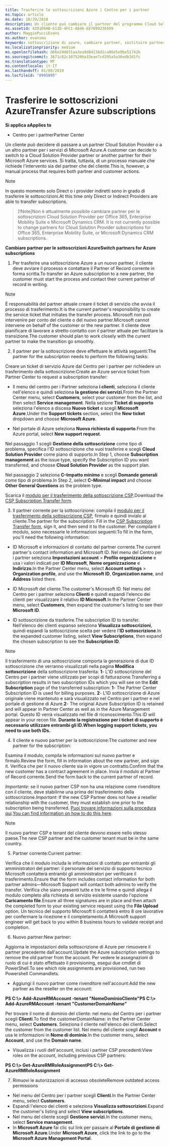```yaml
---
title: Trasferire le sottoscrizioni Azure | Centro per i partner
ms.topic: article
ms.date: 10/29/2018
description: Un cliente può cambiare il partner del programma Cloud Solution Provider (CSP) scelto per i servizi di Microsoft Azure. Tuttavia, questo è un processo manuale che richiede l'intervento sia del partner che del cliente.
ms.assetid: 42D1D9AB-613D-4FC1-A846-EE769923E699
author: MaggiePucciEvans
ms.author: evansma
keywords: sottoscrizione di azure, cambiare partner, sostituire partner, ottenere nuovo partner, partner diverso
ms.localizationpriority: medium
ms.openlocfilehash: d66e24d831aa3ea9d84138d1ca06e5e9be51742b
ms.sourcegitcommit: 3871c82c1075206a33eae7cd395a5a36edb2d1fc
ms.translationtype: MT
ms.contentlocale: it-IT
ms.lasthandoff: 01/08/2019
ms.locfileid: "8995895"
---
```

# <a name="transfer-azure-subscriptions"></a><span data-ttu-id="6bf81-105">Trasferire le sottoscrizioni Azure</span><span class="sxs-lookup"><span data-stu-id="6bf81-105">Transfer Azure subscriptions</span></span> 

**<span data-ttu-id="6bf81-106">Si applica a</span><span class="sxs-lookup"><span data-stu-id="6bf81-106">Applies to</span></span>**

-  <span data-ttu-id="6bf81-107">Centro per i partner</span><span class="sxs-lookup"><span data-stu-id="6bf81-107">Partner Center</span></span>

<span data-ttu-id="6bf81-108">Un cliente può decidere di passare a un partner Cloud Solution Provider o a un altro partner per i servizi di Microsoft Azure.</span><span class="sxs-lookup"><span data-stu-id="6bf81-108">A customer can decide to switch to a Cloud Solution Provider partner or another partner for their Microsoft Azure services.</span></span> <span data-ttu-id="6bf81-109">Si tratta, tuttavia, di un processo manuale che richiede l'intervento sia del partner che del cliente.</span><span class="sxs-lookup"><span data-stu-id="6bf81-109">This is, however, a manual process that requires both partner and customer actions.</span></span>

>[!Note]  
><span data-ttu-id="6bf81-110">In questo momento solo Direct o i provider indiretti sono in grado di trasferire le sottoscrizioni.</span><span class="sxs-lookup"><span data-stu-id="6bf81-110">At this time only Direct or Indirect Providers are able to transfer subscriptions.</span></span>

>[!Note]<span data-ttu-id="6bf81-111">Non è attualmente possibile cambiare partner per le sottoscrizioni Cloud Solution Provider per Office 365, Enterprise Mobility Suite o Microsoft Dynamics CRM.</span><span class="sxs-lookup"><span data-stu-id="6bf81-111"> It is not currently possible to change partners for Cloud Solution Provider subscriptions for Office 365, Enterprise Mobility Suite, or Microsoft Dynamics CRM subscriptions.</span></span>



**<span data-ttu-id="6bf81-112">Cambiare partner per le sottoscrizioni Azure</span><span class="sxs-lookup"><span data-stu-id="6bf81-112">Switch partners for Azure subscriptions</span></span>**

1. <span data-ttu-id="6bf81-113">Per trasferire una sottoscrizione Azure a un nuovo partner, il cliente deve avviare il processo e contattare il Partner of Record corrente in forma scritta.</span><span class="sxs-lookup"><span data-stu-id="6bf81-113">To transfer an Azure subscription to a new partner, the customer must start the process and contact their current partner of record in writing.</span></span> 
>[!Note]
><span data-ttu-id="6bf81-114">È responsabilità del partner attuale creare il ticket di servizio che avvia il processo di trasferimento.</span><span class="sxs-lookup"><span data-stu-id="6bf81-114">It is the current partner's responsibility to create the service ticket that initiates the transfer process.</span></span> <span data-ttu-id="6bf81-115">Microsoft non può intervenire per conto del cliente o del nuovo partner.</span><span class="sxs-lookup"><span data-stu-id="6bf81-115">Microsoft cannot intervene on behalf of the customer or the new partner.</span></span> <span data-ttu-id="6bf81-116">Il cliente deve pianificare di lavorare a stretto contatto con il partner attuale per facilitare la transizione.</span><span class="sxs-lookup"><span data-stu-id="6bf81-116">The customer should plan to work closely with the current partner to make the transition go smoothly.</span></span>

2. <span data-ttu-id="6bf81-117">Il partner per la sottoscrizione deve effettuare le attività seguenti:</span><span class="sxs-lookup"><span data-stu-id="6bf81-117">The partner for the subscription needs to perform the following tasks:</span></span>

<span data-ttu-id="6bf81-118">Creare un ticket di servizio Azure dal Centro per i partner per richiedere un trasferimento della sottoscrizione:</span><span class="sxs-lookup"><span data-stu-id="6bf81-118">Create an Azure service ticket from Partner Center to request a subscription transfer:</span></span>
-   <span data-ttu-id="6bf81-119">Il menu del centro per i Partner seleziona **i clienti**, seleziona il cliente nell'elenco e quindi seleziona **la gestione dei servizi**.</span><span class="sxs-lookup"><span data-stu-id="6bf81-119">From the Partner Center menu, select **Customers**, select your customer from the list, and then select **Service management**.</span></span> <span data-ttu-id="6bf81-120">Nella sezione **Ticket di supporto** seleziona l'elenco a discesa **Nuovo ticket** e scegli **Microsoft Azure**.</span><span class="sxs-lookup"><span data-stu-id="6bf81-120">Under the **Support tickets** section, select the **New ticket** dropdown and choose **Microsoft Azure**.</span></span>

-   <span data-ttu-id="6bf81-121">Nel portale di Azure seleziona **Nuova richiesta di supporto**.</span><span class="sxs-lookup"><span data-stu-id="6bf81-121">From the Azure portal, select **New support request**.</span></span>

<span data-ttu-id="6bf81-122">Nel passaggio 1 scegli **Gestione della sottoscrizione** come tipo di problema, specifica l'ID sottoscrizione che vuoi trasferire e scegli **Cloud Solution Provider** come piano di supporto.</span><span class="sxs-lookup"><span data-stu-id="6bf81-122">In Step 1, choose **Subscription management** as the issue type, specify the Subscription ID you want transferred, and choose **Cloud Solution Provider** as the support plan.</span></span>

<span data-ttu-id="6bf81-123">Nel passaggio 2 seleziona **C–Impatto minimo** e scegli **Domande generali** come tipo di problema.</span><span class="sxs-lookup"><span data-stu-id="6bf81-123">In Step 2, select **C–Minimal impact** and choose **Other General Questions** as the problem type.</span></span>

<span data-ttu-id="6bf81-124">Scarica il [modulo per il trasferimento della sottoscrizione CSP](https://assets.windowsphone.com/5222c408-e546-4e01-b72a-2ec7d4c43d57/CSP_Subscription_Transfer_Form_Azure_InvariantCulture_Default.zip).</span><span class="sxs-lookup"><span data-stu-id="6bf81-124">Download the [CSP Subscription Transfer form](https://assets.windowsphone.com/5222c408-e546-4e01-b72a-2ec7d4c43d57/CSP_Subscription_Transfer_Form_Azure_InvariantCulture_Default.zip).</span></span>

3. <span data-ttu-id="6bf81-125">Il partner corrente per la sottoscrizione: compila il [modulo per il trasferimento della sottoscrizione CSP](https://assets.windowsphone.com/5222c408-e546-4e01-b72a-2ec7d4c43d57/CSP_Subscription_Transfer_Form_Azure_InvariantCulture_Default.zip), firmalo e quindi invialo al cliente.</span><span class="sxs-lookup"><span data-stu-id="6bf81-125">The partner for the subscription: Fill in the [CSP Subscription Transfer form](https://assets.windowsphone.com/5222c408-e546-4e01-b72a-2ec7d4c43d57/CSP_Subscription_Transfer_Form_Azure_InvariantCulture_Default.zip), sign it, and then send it to the customer.</span></span> <span data-ttu-id="6bf81-126">Per compilare il modulo, sono necessarie le informazioni seguenti:</span><span class="sxs-lookup"><span data-stu-id="6bf81-126">To fill in the form, you'll need the following information:</span></span>

- <span data-ttu-id="6bf81-127">ID Microsoft e informazioni di contatto del partner corrente.</span><span class="sxs-lookup"><span data-stu-id="6bf81-127">The current partner's contact information and Microsoft ID.</span></span> <span data-ttu-id="6bf81-128">Nel menu del Centro per i partner seleziona **Impostazioni account** &gt; **Profilo organizzazione** e usa i valori indicati per **ID Microsoft**, **Nome organizzazione** e **Indirizzo**.</span><span class="sxs-lookup"><span data-stu-id="6bf81-128">In the Partner Center menu, select **Account settings** &gt; **Organization profile**, and use the **Microsoft ID**, **Organization name**, and **Address** listed there.</span></span>

- <span data-ttu-id="6bf81-129">ID Microsoft del cliente.</span><span class="sxs-lookup"><span data-stu-id="6bf81-129">The customer's Microsoft ID.</span></span> <span data-ttu-id="6bf81-130">Nel menu del Centro per i partner seleziona **Clienti** e quindi espandi l'elenco dei clienti per visualizzare il relativo **ID Microsoft**.</span><span class="sxs-lookup"><span data-stu-id="6bf81-130">In the Partner Center menu, select **Customers**, then expand the customer's listing to see their **Microsoft ID**.</span></span>

- <span data-ttu-id="6bf81-131">ID sottoscrizione da trasferire.</span><span class="sxs-lookup"><span data-stu-id="6bf81-131">The subscription ID to transfer.</span></span> <span data-ttu-id="6bf81-132">Nell'elenco dei clienti espanso seleziona **Visualizza sottoscrizioni**, quindi espandi la sottoscrizione scelta per vedere l'**ID sottoscrizione**.</span><span class="sxs-lookup"><span data-stu-id="6bf81-132">In the expanded customer listing, select **View Subscriptions**, then expand the chosen subscription to see the **Subscription ID**.</span></span>

>[!Note]
><span data-ttu-id="6bf81-133">Il trasferimento di una sottoscrizione comporta la generazione di due ID sottoscrizione che verranno visualizzati nella pagina **Modifica sottoscrizione** della sottoscrizione trasferita: **1**- L'ID sottoscrizione del Centro per i partner viene utilizzato per scopi di fatturazione.</span><span class="sxs-lookup"><span data-stu-id="6bf81-133">Transferring a subscription results in two subscription IDs which you will see on the **Edit Subscription** page of the transferred subscription: **1**- The Partner Center Subscription ID is used for billing purposes.</span></span> 
<span data-ttu-id="6bf81-134">**2**- L'ID sottoscrizione di Azure originale viene mantenuto e sarà visualizzato nel Centro per i partner e nel portale di gestione di Azure.</span><span class="sxs-lookup"><span data-stu-id="6bf81-134">**2**-  The original Azure Subscription ID is retained and will appear in Partner Center as well as in the Azure Management portal.</span></span> <span data-ttu-id="6bf81-135">Questo ID verrà visualizzato nel file di riconoscimento.</span><span class="sxs-lookup"><span data-stu-id="6bf81-135">This ID will appear in your recon file.</span></span>  **<span data-ttu-id="6bf81-136">Durante la registrazione per i ticket di supporto è necessario utilizzare entrambi gli ID.</span><span class="sxs-lookup"><span data-stu-id="6bf81-136">When logging support tickets, you need to use both IDs.</span></span>**

4. <span data-ttu-id="6bf81-137">Il cliente e nuovo partner per la sottoscrizione:</span><span class="sxs-lookup"><span data-stu-id="6bf81-137">The customer and new partner for the subscription:</span></span>

<span data-ttu-id="6bf81-138">Esamina il modulo, compila le informazioni sul nuovo partner e firmalo.</span><span class="sxs-lookup"><span data-stu-id="6bf81-138">Review the form, fill in information about the new partner, and sign it.</span></span> <span data-ttu-id="6bf81-139">Verifica che per il nuovo cliente sia in vigore un contratto.</span><span class="sxs-lookup"><span data-stu-id="6bf81-139">Confirm that the new customer has a contract agreement in place.</span></span> <span data-ttu-id="6bf81-140">Invia il modulo al Partner of Record corrente.</span><span class="sxs-lookup"><span data-stu-id="6bf81-140">Send the form back to the current partner of record.</span></span>

<span data-ttu-id="6bf81-141">*Importante*: se il nuovo partner CSP non ha una relazione come rivenditore con il cliente, deve stabilirne una prima del trasferimento della sottoscrizione.</span><span class="sxs-lookup"><span data-stu-id="6bf81-141">*Important*: If the new CSP Partner does not have a reseller relationship with the customer, they must establish one prior to the subscription being transferred.</span></span> <span data-ttu-id="6bf81-142">[Puoi trovare informazioni sulla procedura qui](request-a-relationship-with-a-customer.md).</span><span class="sxs-lookup"><span data-stu-id="6bf81-142">[You can find information on how to do this here](request-a-relationship-with-a-customer.md).</span></span>

>[!Note]
><span data-ttu-id="6bf81-143">Il nuovo partner CSP e tenant del cliente devono essere nello stesso paese.</span><span class="sxs-lookup"><span data-stu-id="6bf81-143">The new CSP partner and the customer tenant must be in the same country.</span></span> 

5. <span data-ttu-id="6bf81-144">Partner corrente:</span><span class="sxs-lookup"><span data-stu-id="6bf81-144">Current partner:</span></span>

<span data-ttu-id="6bf81-145">Verifica che il modulo includa le informazioni di contatto per entrambi gli amministratori del partner: il personale del servizio di supporto tecnico Microsoft contatterà entrambi gli amministratori per verificare il trasferimento.</span><span class="sxs-lookup"><span data-stu-id="6bf81-145">Ensure that the form includes contact information for both partner admins—Microsoft Support will contact both admins to verify the transfer.</span></span> <span data-ttu-id="6bf81-146">Verifica che siano presenti tutte e tre le firme e quindi allega il modulo completo alla richiesta di servizio esistente usando l'opzione **Caricamento file**.</span><span class="sxs-lookup"><span data-stu-id="6bf81-146">Ensure all three signatures are in place and then attach the completed form to your existing service request using the **File Upload** option.</span></span> <span data-ttu-id="6bf81-147">Un tecnico del supporto Microsoft ti contatterà entro 8 ore lavorative per confermare la ricezione e il completamento.</span><span class="sxs-lookup"><span data-stu-id="6bf81-147">A Microsoft support engineer will get back to you within 8 business hours to validate receipt and completion.</span></span>

6. <span data-ttu-id="6bf81-148">Nuovo partner:</span><span class="sxs-lookup"><span data-stu-id="6bf81-148">New partner:</span></span>

<span data-ttu-id="6bf81-149">Aggiorna le impostazioni della sottoscrizione di Azure per rimuovere il partner precedente dall'account.</span><span class="sxs-lookup"><span data-stu-id="6bf81-149">Update the Azure subscription settings to remove the old partner from the account.</span></span> <span data-ttu-id="6bf81-150">Per vedere le assegnazioni di ruolo di cui è stato effettuato il provisioning, esegui due cmdlet di PowerShell.</span><span class="sxs-lookup"><span data-stu-id="6bf81-150">To see which role assignments are provisioned, run two Powershell Commandlets.</span></span>

-   <span data-ttu-id="6bf81-151">Aggiungi il nuovo partner come rivenditore nell'account:</span><span class="sxs-lookup"><span data-stu-id="6bf81-151">Add the new partner as the reseller on the account:</span></span>

**<span data-ttu-id="6bf81-152">PS C:\\&gt; Add-AzureRMAccount -tenant "NomeDominioCliente"</span><span class="sxs-lookup"><span data-stu-id="6bf81-152">PS C:\\&gt; Add-AzureRMAccount -tenant "CustomerDomainName"</span></span>**

<span data-ttu-id="6bf81-153">Per trovare il nome di dominio del cliente: nel menu del Centro per i partner scegli **Clienti**.</span><span class="sxs-lookup"><span data-stu-id="6bf81-153">To find the customerDomainName: in the Partner Center menu, select **Customers**.</span></span> <span data-ttu-id="6bf81-154">Seleziona il cliente nell'elenco dei clienti.</span><span class="sxs-lookup"><span data-stu-id="6bf81-154">Select the customer from the customer list.</span></span> <span data-ttu-id="6bf81-155">Nel menu del cliente scegli **Account** e usa le informazioni in **Nome di dominio**.</span><span class="sxs-lookup"><span data-stu-id="6bf81-155">In the customer menu, select **Account**, and use the **Domain name**.</span></span>

-   <span data-ttu-id="6bf81-156">Visualizza i ruoli dell'account, inclusi i partner CSP precedenti:</span><span class="sxs-lookup"><span data-stu-id="6bf81-156">View roles on the account, including previous CSP partners:</span></span>

**<span data-ttu-id="6bf81-157">PS C:\\&gt; Get-AzureRMRoleAssignment</span><span class="sxs-lookup"><span data-stu-id="6bf81-157">PS C:\\&gt; Get-AzureRMRoleAssignment</span></span>**

7. <span data-ttu-id="6bf81-158">Rimuovi le autorizzazioni di accesso obsolete</span><span class="sxs-lookup"><span data-stu-id="6bf81-158">Remove outdated access permissions</span></span>

-  <span data-ttu-id="6bf81-159">Nel menu del Centro per i partner scegli **Clienti**.</span><span class="sxs-lookup"><span data-stu-id="6bf81-159">In the Partner Center menu, select **Customers**.</span></span> 
-  <span data-ttu-id="6bf81-160">Espandi l'elenco dei clienti e seleziona **Visualizza sottoscrizioni**.</span><span class="sxs-lookup"><span data-stu-id="6bf81-160">Expand the customer's listing and select **View subscriptions**.</span></span> 
-  <span data-ttu-id="6bf81-161">Nel menu del cliente scegli **Gestione servizi**.</span><span class="sxs-lookup"><span data-stu-id="6bf81-161">In the customer menu, select **Service management**.</span></span> 
-  <span data-ttu-id="6bf81-162">In **Microsoft Azure** fai clic sul link per passare al **Portale di gestione di Microsoft Azure**.</span><span class="sxs-lookup"><span data-stu-id="6bf81-162">Under **Microsoft Azure**, click the link to go to the **Microsoft Azure Management Portal**.</span></span>

 

 



